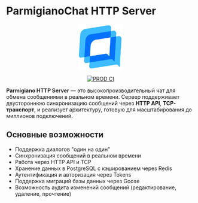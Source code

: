 # ParmigianoChat HTTP Server

<p align="center">
  <img src="https://github.com/parmigiano/parmigiano-http/blob/prepare-assets/assets/parmigianochat.png?raw=true" alt="ParmigianoChat Logo" width="120" height="120">
</p>

<p align="center">
  <a href="https://github.com/parmigiano/parmigiano-http/actions/workflows/ci.yml">
    <img src="https://github.com/parmigiano/parmigiano-http/actions/workflows/ci.yml/badge.svg" alt="PROD CI">
  </a>
</p>

**Parmigiano HTTP Server** — это высокопроизводительный чат для обмена сообщениями в реальном времени.
Сервер поддерживает двустороннюю синхронизацию сообщений через **HTTP API**, **TCP-транспорт**,
и реализует архитектуру, готовую для масштабирования до миллионов подключений.

## Основные возможности

-   Поддержка диалогов "один на один"
-   Синхронизация сообщений в реальном времени
-   Работа через HTTP API и TCP
-   Хранение данных в PostgreSQL с кэшированием через Redis
-   Аутентификация и авторизация через Tokens
-   Поддержка миграций базы данных через Goose
-   Возможность аудита изменений сообщений (редактирование, удаление, прочтение)
